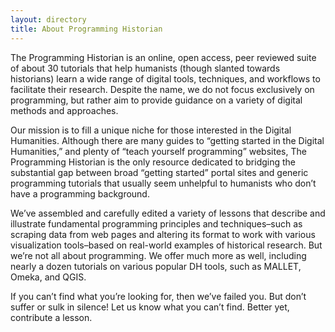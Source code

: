 ```yaml
---
layout: directory
title: About Programming Historian
---
```


The Programming Historian is an online, open access, peer reviewed suite of about 30 tutorials that help humanists (though slanted towards historians) learn a wide range of digital tools, techniques, and workflows to facilitate their research. Despite the name, we do not focus exclusively on programming, but rather aim to provide guidance on a variety of digital methods and approaches.

Our mission is to fill a unique niche for those interested in the Digital Humanities. Although there are many guides to “getting started in the Digital Humanities,” and plenty of “teach yourself programming” websites, The Programming Historian is the only resource dedicated to bridging the substantial gap between broad “getting started” portal sites and generic programming tutorials that usually seem unhelpful to humanists who don’t have a programming background.

We’ve assembled and carefully edited a variety of lessons that describe and illustrate fundamental programming principles and techniques–such as scraping data from web pages and altering its format to work with various visualization tools–based on real-world examples of historical research. But we’re not all about programming. We offer much more as well, including nearly a dozen tutorials on various popular DH tools, such as MALLET, Omeka, and QGIS.

If you can’t find what you’re looking for, then we’ve failed you. But don’t suffer or sulk in silence! Let us know what you can’t find. Better yet, contribute a lesson.
